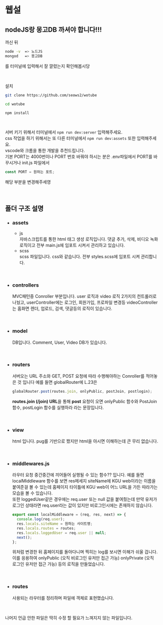 # 웹설

## nodeJS랑 몽고DB 까셔야 합니다!!!

까신 뒤

```bash
node -v  => 노드JS
mongod   => 몽고DB
```

를 터미널에 입력해서 잘 깔렸는지 확인해봅시당

<br>

설치

```bash
git clone https://github.com/seows2/wotube

cd wotube

npm install

```

<br>

서버 키기 위해서 터미널에서 `npm run dev:server` 입력해주세요.  
css 작업을 하기 위해서는 또 다른 터미널에서 `npm run dev:assets` 또한 입력해주세요.  
vscode와 크롬을 통한 개발을 추천드립니다.  
기본 PORT는 4000번이나 PORT 번호 바꿔야 하시는 분은 .env파일에서 PORT를 바꾸시거나 init.js 파일에서

```js
const PORT = 원하는 포트;
```

해당 부분을 변경해주세영

<br>

## 폴더 구조 설명

- ### assets

  - js  
    자바스크립트를 통한 html 태그 생성 로직입니다. 댓글 추가, 삭제, 비디오 녹화 로직이고 전부 main.js에 임포트 시켜서 관리하고 있습니다.
  - scss  
    scss 파일입니다. css와 같습니다. 전부 styles.scss에 임포트 시켜 관리합니다.

<br>

- ### controllers

  MVC패턴중 Conroller 부분입니다. user 로직과 video 로직 2가지의 컨트롤러로 나눴고, userController에는 로그인, 회원가입, 프로파일 변경등 videoController는 홈화면 렌더, 업로드, 검색, 댓글등의 로직이 있습니다.

  <br>

- ### model

  DB입니다. Comment, User, Video DB가 있습니다.

  <br>

- ### routers

  서버오는 URL 주소와 GET, POST 요청에 따라 수행해야하는 Conroller를 적어놓은 것 입니다 예를 들면 globalRouter에 L.23은

  ```js
  globalRouter.post(routes.join, onlyPublic, postJoin, postlogin);
  ```

  **routes.join (/join) URL**을 통해 **post** 요청이 오면 onlyPublic 함수와 PostJoin 함수, postLogin 함수를 실행하라 라는 문장입니다.

  <br>

- ### view

  html 입니다. pug를 기반으로 짰지만 html을 아시면 이해하는데 큰 무리 없습니다.

  <br>

- ### middlewares.js

  라우터 요청 중간중간에 끼어들어 실행될 수 있는 함수?? 입니다. 예를 들면 localMiddleware 함수를 보면 res메세지 siteName에 KGU web이라는 이름을 붙여준걸 볼 수 있는데 홈페이지 타이틀에 KGU web이 어느 URL을 가든 따라가는 모습을 볼 수 있습니다.  
   또한 loggedUser같은 경우에는 req.user 또는 null 값을 붙여줬는데 만약 유저가 로그인 상태라면 req.user라는 값이 있지만 비로그인시에는 존재하지 않습니다.

  ```js
  export const localMiddleware = (req, res, next) => {
    console.log(req.user);
    res.locals.siteName = 원하는 사이트명;
    res.locals.routes = routes;
    res.locals.loggedUser = req.user || null;
    next();
  };
  ```

  위처럼 변경한 뒤 홈페이지를 돌아다니며 찍히는 log를 보시면 이해가 쉬울 겁니다.  
  이를 응용하여 onlyPublic (오직 비로그인 유저만 접근 가능) onlyPrivate (오직 로그인 유저만 접근 가능) 등의 로직을 만들었습니다.

  <br>

- ### routes
  사용되는 라우터를 정리하며 파일에 객체로 표현했습니다.

<br>

나머지 언급 안한 파일은 딱히 수정 할 필요가 느껴지지 않는 파일입니다.
